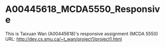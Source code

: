 # A00445618_MCDA5550_Responsive
This is Taixuan Wan (A00445618)'s responsive assignment (MCDA 5550)
URL: http://dev.cs.smu.ca/~t_wan/project1/project1.html
